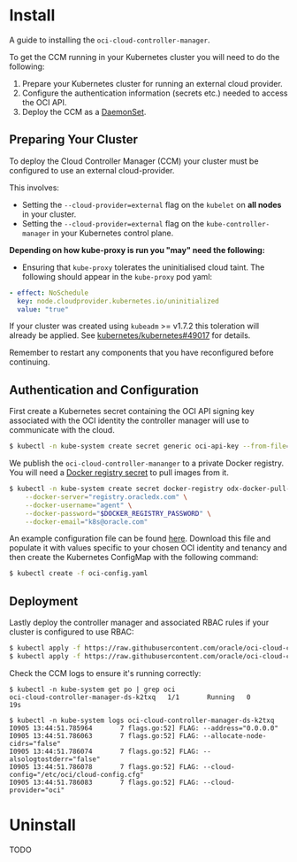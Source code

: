 # Install

A guide to installing the `oci-cloud-controller-manager`.

To get the CCM running in your Kubernetes cluster you will need to do the
following:

 1. Prepare your Kubernetes cluster for running an external cloud provider.
 2. Configure the authentication information (secrets etc.) needed to access the
    OCI API.
 3. Deploy the CCM as a [DaemonSet][1].

## Preparing Your Cluster

To deploy the Cloud Controller Manager (CCM) your cluster must be configured to
use an external cloud-provider.

This involves:
 - Setting the `--cloud-provider=external` flag on the `kubelet` on **all
   nodes** in your cluster.
 - Setting the `--cloud-provider=external` flag on the `kube-controller-manager`
   in your Kubernetes control plane.

**Depending on how kube-proxy is run you "may" need the following:**

- Ensuring that `kube-proxy` tolerates the uninitialised cloud taint. The
  following should appear in the `kube-proxy` pod yaml:

```yaml
- effect: NoSchedule
  key: node.cloudprovider.kubernetes.io/uninitialized
  value: "true"
```

If your cluster was created using `kubeadm` >= v1.7.2 this toleration will
already be applied. See [kubernetes/kubernetes#49017][2] for details.

Remember to restart any components that you have reconfigured before continuing.

## Authentication and Configuration

First create a Kubernetes secret containing the OCI API signing key associated
with the OCI identity the controller manager will use to communicate with the
cloud.

```bash
$ kubectl -n kube-system create secret generic oci-api-key --from-file="$HOME/.oci/oci_api_key.pem"
```

We publish the `oci-cloud-controller-mananger` to a private Docker registry. You
will need a [Docker registry secret][4] to pull images from it.

```bash
$ kubectl -n kube-system create secret docker-registry odx-docker-pull-secret \
    --docker-server="registry.oracledx.com" \
    --docker-username="agent" \
    --docker-password="$DOCKER_REGISTRY_PASSWORD" \
    --docker-email="k8s@oracle.com"
```

An example configuration file can be found [here][3]. Download this file and
populate it with values specific to your chosen OCI identity and tenancy and
then create the Kubernetes ConfigMap with the following command:

```bash
$ kubectl create -f oci-config.yaml
```

## Deployment

Lastly deploy the controller manager and associated RBAC rules if your cluster
is configured to use RBAC:

```bash
$ kubectl apply -f https://raw.githubusercontent.com/oracle/oci-cloud-controller-manager/master/manifests/oci-cloud-controller-manager.yaml
$ kubectl apply -f https://raw.githubusercontent.com/oracle/oci-cloud-controller-manager/master/manifests/oci-cloud-controller-manager-rbac.yaml
```

Check the CCM logs to ensure it's running correctly:

```
$ kubectl -n kube-system get po | grep oci
oci-cloud-controller-manager-ds-k2txq   1/1       Running   0          19s

$ kubectl -n kube-system logs oci-cloud-controller-manager-ds-k2txq
I0905 13:44:51.785964       7 flags.go:52] FLAG: --address="0.0.0.0"
I0905 13:44:51.786063       7 flags.go:52] FLAG: --allocate-node-cidrs="false"
I0905 13:44:51.786074       7 flags.go:52] FLAG: --alsologtostderr="false"
I0905 13:44:51.786078       7 flags.go:52] FLAG: --cloud-config="/etc/oci/cloud-config.cfg"
I0905 13:44:51.786083       7 flags.go:52] FLAG: --cloud-provider="oci"
```

# Uninstall

TODO

[1]: https://kubernetes.io/docs/concepts/workloads/controllers/daemonset/
[2]: https://github.com/kubernetes/kubernetes/pull/49017
[3]: https://github.com/oracle/oci-cloud-controller-manager/tree/master/manifests/config-example.yaml
[4]: https://kubernetes.io/docs/concepts/containers/images/#creating-a-secret-with-a-docker-config
